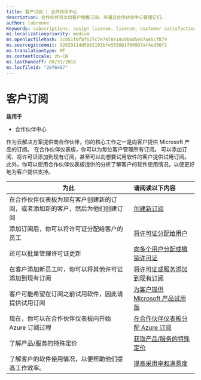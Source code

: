 ```yaml
---
title: 客户订阅 | 合作伙伴中心
description: 合作伙伴可以向客户销售订阅，并通过合作伙伴中心管理它们。
author: labrenne
Keywords: subscriptions, assign license, license, customer satisfaction, Azure subscriptions
ms.localizationpriority: medium
ms.openlocfilehash: 3c051f0fbf627c7e7478e18c0b685eb7a45cf879
ms.sourcegitcommit: 92629114d5081103bfe555081f69997af4ed56f2
ms.translationtype: MT
ms.contentlocale: zh-CN
ms.lasthandoff: 08/31/2018
ms.locfileid: "2876487"
---
```

# <a name="customer-subscriptions"></a>客户订阅

**适用于**

-  合作伙伴中心

作为云解决方案提供商合作伙伴，你的核心工作之一是向客户提供 Microsoft 产品的订阅。 在合作伙伴仪表板，你可以为每位客户管理所有订阅。 可以添加订阅、将许可证添加到现有订阅，甚至可以向想要试用软件的客户提供试用订阅。 此外，你可以使用合作伙伴仪表板提供的分析了解客户的软件使用情况，以便更好地为客户提供支持。

|**为此**   |**请阅读以下内容**   |
|----------------------|:----------------------|
|在合作伙伴仪表板为现有客户创建新的订阅，或者添加新的客户，然后为他们创建订阅|[创建新订阅](create-a-new-subscription.md)|
|添加订阅后，你可以将许可证分配给客户的员工  |[将许可证分配给用户](assign-licenses-to-users.md)|
|还可以批量管理许可证更新   |[向多个用户分配或撤销许可证](bulk-license-provisioning-for-multiple-users.md)|
|在客户添加新员工时，你可以将其他许可证添加到现有订阅   |[将许可证或服务添加到现有订阅](add-licenses-or-services-to-an-existing-subscription.md)|
|客户可能希望在订阅之前试用软件，因此请提供试用订阅    |[为客户提供 Microsoft 产品试用版](offer-your-customers-trials-of-microsoft-products.md)|
|现在，你可以在合作伙伴仪表板内开始 Azure 订阅过程   |[在合作伙伴仪表板分配 Azure 订阅](assign-azure-subscriptions.md)|
|了解产品/服务的特殊定价   |[获取产品/服务的特殊定价](get-special-pricing-for-offers.md)|
|了解客户的软件使用情况，以便帮助他们提高工作效率。   | [提高采用率和满意度](increasing-adoption-and-satisfaction.md)   | 

































 

 



